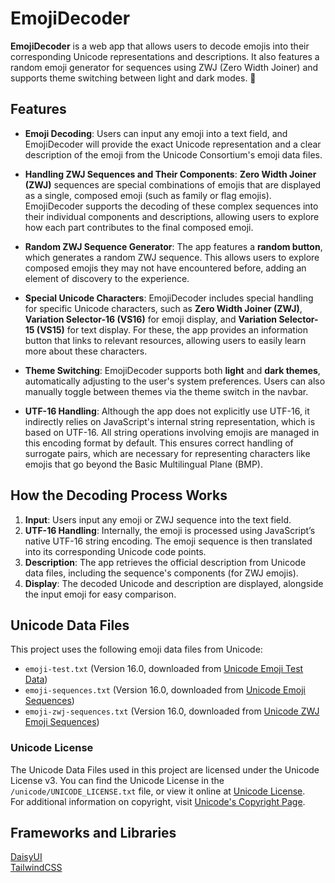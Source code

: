 # EmojiDecoder

**EmojiDecoder** is a web app that allows users to decode emojis into their corresponding Unicode representations and descriptions. It also features a random emoji generator for sequences using ZWJ (Zero Width Joiner) and supports theme switching between light and dark modes. 🪻

## Features

- **Emoji Decoding**: Users can input any emoji into a text field, and EmojiDecoder will provide the exact Unicode representation and a clear description of the emoji from the Unicode Consortium's emoji data files.

- **Handling ZWJ Sequences and Their Components**: **Zero Width Joiner (ZWJ)** sequences are special combinations of emojis that are displayed as a single, composed emoji (such as family or flag emojis). EmojiDecoder supports the decoding of these complex sequences into their individual components and descriptions, allowing users to explore how each part contributes to the final composed emoji.

- **Random ZWJ Sequence Generator**: The app features a **random button**, which generates a random ZWJ sequence. This allows users to explore composed emojis they may not have encountered before, adding an element of discovery to the experience.

- **Special Unicode Characters**: EmojiDecoder includes special handling for specific Unicode characters, such as **Zero Width Joiner (ZWJ)**, **Variation Selector-16 (VS16)** for emoji display, and **Variation Selector-15 (VS15)** for text display. For these, the app provides an information button that links to relevant resources, allowing users to easily learn more about these characters.

- **Theme Switching**: EmojiDecoder supports both **light** and **dark themes**, automatically adjusting to the user's system preferences. Users can also manually toggle between themes via the theme switch in the navbar.

- **UTF-16 Handling**: Although the app does not explicitly use UTF-16, it indirectly relies on JavaScript's internal string representation, which is based on UTF-16. All string operations involving emojis are managed in this encoding format by default. This ensures correct handling of surrogate pairs, which are necessary for representing characters like emojis that go beyond the Basic Multilingual Plane (BMP).

## How the Decoding Process Works

1. **Input**: Users input any emoji or ZWJ sequence into the text field.
2. **UTF-16 Handling**: Internally, the emoji is processed using JavaScript’s native UTF-16 string encoding. The emoji sequence is then translated into its corresponding Unicode code points.
3. **Description**: The app retrieves the official description from Unicode data files, including the sequence's components (for ZWJ emojis).
4. **Display**: The decoded Unicode and description are displayed, alongside the input emoji for easy comparison.

## Unicode Data Files

This project uses the following emoji data files from Unicode:

- `emoji-test.txt` (Version 16.0, downloaded from [Unicode Emoji Test Data](https://unicode.org/Public/emoji/16.0/emoji-test.txt))
- `emoji-sequences.txt` (Version 16.0, downloaded from [Unicode Emoji Sequences](https://unicode.org/Public/emoji/16.0/emoji-sequences.txt))
- `emoji-zwj-sequences.txt` (Version 16.0, downloaded from [Unicode ZWJ Emoji Sequences](https://unicode.org/Public/emoji/16.0/emoji-zwj-sequences.txt))

### Unicode License

The Unicode Data Files used in this project are licensed under the Unicode License v3. You can find the Unicode License in the `/unicode/UNICODE_LICENSE.txt` file, or view it online at [Unicode License](https://www.unicode.org/license.html).  
For additional information on copyright, visit [Unicode's Copyright Page](https://www.unicode.org/copyright.html).

## Frameworks and Libraries

[DaisyUI](https://daisyui.com/)  
[TailwindCSS](https://tailwindcss.com/)

